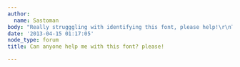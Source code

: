 ```yaml
---
author:
  name: Sastoman
body: "Really strugggling with identifying this font, please help!\r\nThanks![img:sites/default/files/old-images/thug-life-volume-one-5084d357ece19_4969.jpg]"
date: '2013-04-15 01:17:05'
node_type: forum
title: Can anyone help me with this font? please!

---
```


